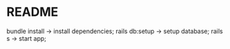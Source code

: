 # README

bundle install -> install dependencies;
rails db:setup -> setup database;
rails s -> start app;
